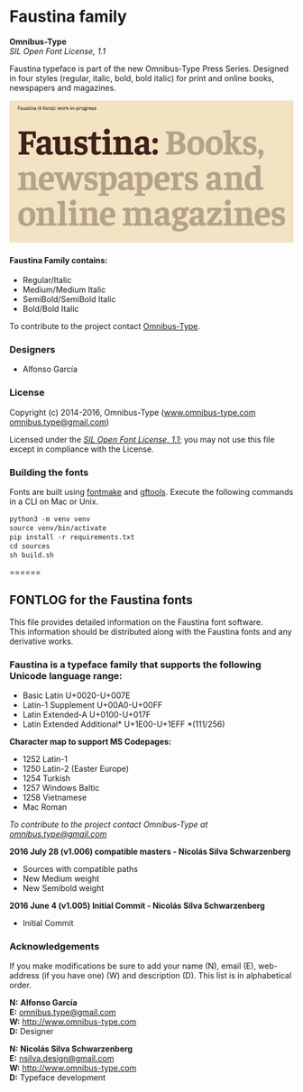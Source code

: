 # Faustina family

**Omnibus-Type**  
*SIL Open Font License, 1.1*

Faustina typeface is part of the new Omnibus-Type Press Series. Designed in four styles (regular, italic, bold, bold italic) for print and online books, newspapers and magazines.

![Sample of Faustina Family.](./documentation/Faustina.png "Faustina")


#### Faustina Family contains:
* Regular/Italic
* Medium/Medium Italic
* SemiBold/SemiBold Italic
* Bold/Bold Italic

To contribute to the project contact [Omnibus-Type](http://omnibus-type.com/).

### Designers

* Alfonso García

### License

Copyright (c) 2014-2016, Omnibus-Type (www.omnibus-type.com omnibus.type@gmail.com)

Licensed under the [*SIL Open Font License, 1.1*](http://scripts.sil.org/OFL); you may not use this file except in compliance with the License.

### Building the fonts

Fonts are built using [fontmake](https://github.com/googlei18n/fontmake) and [gftools](https://github.com/googlefonts/gftools). Execute the following commands in a CLI on Mac or Unix.

```
python3 -m venv venv
source venv/bin/activate
pip install -r requirements.txt
cd sources
sh build.sh

```

======
## FONTLOG for the Faustina fonts

This file provides detailed information on the Faustina font software.  
This information should be distributed along with the Faustina fonts and any derivative works.

### Faustina is a typeface family that supports the following Unicode language range: 

* Basic Latin 				U+0020-U+007E
* Latin-1 Supplement 		U+00A0-U+00FF
* Latin Extended-A 			U+0100-U+017F
* Latin Extended Additional*	U+1E00-U+1EFF *(111/256)

**Character map to support MS Codepages:**
* 1252 Latin-1
* 1250 Latin-2 (Easter Europe)
* 1254 Turkish
* 1257 Windows Baltic
* 1258 Vietnamese
* Mac Roman

*To contribute to the project contact Omnibus-Type at omnibus.type@gmail.com*

**2016 July 28 (v1.006) compatible masters - Nicolás Silva Schwarzenberg**

- Sources with compatible paths
- New Medium weight
- New Semibold weight

**2016 June 4 (v1.005) Initial Commit - Nicolás Silva Schwarzenberg**

- Initial Commit

### Acknowledgements

If you make modifications be sure to add your name (N), email (E), web-address
(if you have one) (W) and description (D). This list is in alphabetical order.


**N:** **Alfonso García**  
**E:** omnibus.type@gmail.com  
**W:** http://www.omnibus-type.com  
**D:** Designer

**N:** **Nicolás Silva Schwarzenberg**  
**E:** nsilva.design@gmail.com  
**W:** http://www.omnibus-type.com  
**D:** Typeface development  
